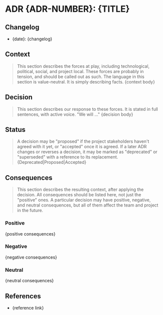 # ADR {ADR-NUMBER}: {TITLE}

## Changelog

- {date}: {changelog}

## Context

> This section describes the forces at play, including technological, political, social, and project local. These forces are probably in tension, and should be called out as such. The language in this section is value-neutral. It is simply describing facts.
> {context body}

## Decision

> This section describes our response to these forces. It is stated in full sentences, with active voice. "We will ..."
> {decision body}

## Status

> A decision may be "proposed" if the project stakeholders haven't agreed with it yet, or "accepted" once it is agreed. If a later ADR changes or reverses a decision, it may be marked as "deprecated" or "superseded" with a reference to its replacement.
> {Deprecated|Proposed|Accepted}

## Consequences

> This section describes the resulting context, after applying the decision. All consequences should be listed here, not just the "positive" ones. A particular decision may have positive, negative, and neutral consequences, but all of them affect the team and project in the future.

### Positive

{positive consequences}

### Negative

{negative consequences}

### Neutral

{neutral consequences}

## References
<!-- * [#XXX](https://github.com/cosmos/cosmos-sdk/issues/XXX) -->
<!-- * [#XXX](https://github.com/cosmos/cosmos-sdk/pull/XXX) -->
- {reference link}
